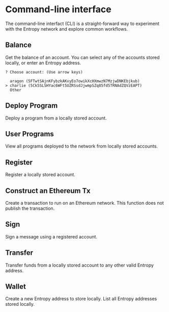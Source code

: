 # Command-line interface

The command-line interfact (CLI) is a straight-forward way to experiment with the Entropy network and explore common workflows.

## Balance

Get the balance of an account. You can select any of the accounts stored locally, or enter an Entropy address.

```plaintext
? Choose account: (Use arrow keys)

  aragon (5FTwtSAjnKFybzkAKvyEo7owikXcHXmwzN7MzjwDNKEbjkub)
> charlie (5Ck5SLSHYac6WFt5UZRSsdJjwmpSZq85fd5TRNAdZQVzEAPT)
  Other
```

## Deploy Program

Deploy a program from a locally stored account.

## User Programs

View all programs deployed to the network from locally stored accounts.

## Register

Register a locally stored account.

## Construct an Ethereum Tx

Create a transaction to run on an Ethereum network. This function does not publish the transaction.

## Sign

Sign a message using a registered account.

## Transfer

Transfer funds from a locally stored account to any other valid Entropy address.

<!-- ## Give Zaps -->

## Wallet

Create a new Entropy address to store locally. List all Entropy addresses stored locally.
